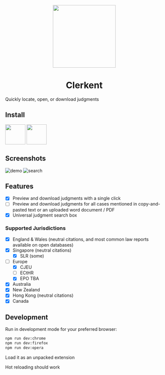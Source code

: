 <p align="center">
  <img src="https://i.imgur.com/pLUJxj6.png" width="200" />
</p>
<h1 align="center">
  Clerkent
</h1>

Quickly locate, open, or download judgments

## Install

[<img src="https://raw.githubusercontent.com/alrra/browser-logos/main/src/firefox/firefox.svg" width="64" />](https://addons.mozilla.org/en-GB/firefox/addon/clerkent/)
[<img src="https://raw.githubusercontent.com/alrra/browser-logos/main/src/chrome/chrome.svg" width="64" />](https://chrome.google.com/webstore/detail/clerkent/ogjefnociaddjemkkajgmfpmhmpokmhj)

## Screenshots

![demo](./demo/demo.gif)
![search](./demo/search.png)

## Features

- [x] Preview and download judgments with a single click
- [ ] Preview and download judgments for all cases mentioned in copy-and-pasted text or an uploaded word document / PDF
- [x] Universal judgment search box

### Supported Jurisdictions

- [x] England & Wales (neutral citations, and most common law reports available on open databases)
- [x] Singapore (neutral citations)
  - [x] SLR (some)
- [ ] Europe
  - [x] CJEU
  - [ ] ECtHR
  - [x] EPO TBA
- [x] Australia
- [x] New Zealand
- [x] Hong Kong (neutral citations)
- [x] Canada

## Development

Run in development mode for your preferred browser:

```bash
npm run dev:chrome
npm run dev:firefox
npm run dev:opera
```

Load it as an unpacked extension

Hot reloading should work
